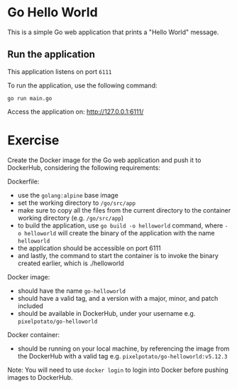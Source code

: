 # Go Hello World

This is a simple Go web application that prints a "Hello World" message.

## Run the application

This application listens on port `6111`

To run the application, use the following command:
```
go run main.go 
```

Access the application on: http://127.0.0.1:6111/

# Exercise

Create the Docker image for the Go web application and push it to DockerHub, considering the following requirements:

Dockerfile:

- use the `golang:alpine` base image
- set the working directory to `/go/src/app`
- make sure to copy all the files from the current directory to the container working directory (e.g. `/go/src/app`)
- to build the application, use `go build -o helloworld` command, where `-o helloworld` will create the binary of the application with the name `helloworld`
- the application should be accessible on port 6111
- and lastly, the command to start the container is to invoke the binary created earlier, which is ./helloworld

Docker image:
- should have the name `go-helloworld`
- should have a valid tag, and a version with a major, minor, and patch included
- should be available in DockerHub, under your username e.g. `pixelpotato/go-helloworld`

Docker container:
- should be running on your local machine, by referencing the image from the DockerHub with a valid tag e.g. `pixelpotato/go-helloworld:v5.12.3`

Note: You will need to use `docker login` to login into Docker before pushing images to DockerHub.
